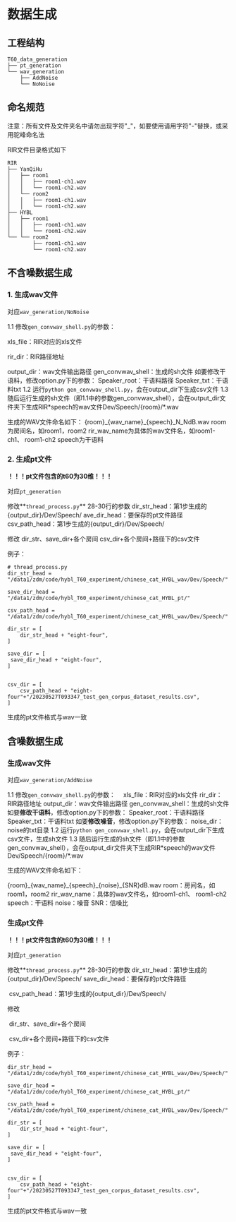# 数据生成

## 工程结构

```
T60_data_generation
├── pt_generation
└── wav_generation
    ├── AddNoise
    └── NoNoise
```

## 命名规范

注意：所有文件及文件夹名中请勿出现字符"_"，如要使用请用字符"-"替换，或采用驼峰命名法

RIR文件目录格式如下

```
RIR
├── YanQiHu
│   ├── room1
│   │   ├── room1-ch1.wav
│   │   └── room1-ch2.wav
│   └── room2
│   │   ├── room1-ch1.wav
│   │   └── room1-ch2.wav
├── HYBL
│   ├── room1
│   │   ├── room1-ch1.wav
│   │   └── room1-ch2.wav
└── └── room2
        ├── room1-ch1.wav
        └── room1-ch2.wav
```

## 不含噪数据生成

### 1. 生成wav文件

对应`wav_generation/NoNoise`

1.1 修改`gen_convwav_shell.py`的参数：

xls_file：RIR对应的xls文件

rir_dir：RIR路径地址

output_dir：wav文件输出路径
gen_convwav_shell：生成的sh文件
如要修改干语料，修改option.py下的参数：
Speaker_root：干语料路径
Speaker_txt：干语料txt
1.2 运行`python gen_convwav_shell.py`，会在output_dir下生成csv文件
1.3 随后运行生成的sh文件（即1.1中的参数gen_convwav_shell），会在output_dir文件夹下生成RIR\*speech的wav文件Dev/Speech/{room}/*.wav

生成的WAV文件命名如下：
{room}\_{wav_name}\_{speech}_N_NdB.wav
  room为房间名，如room1，room2
  rir_wav_name为具体的wav文件名，如room1-ch1、 room1-ch2
  speech为干语料

### 2. 生成pt文件

**！！！pt文件包含的t60为30维！！！**

对应`pt_generation`

修改**`thread_process.py`** 28-30行的参数
  dir_str_head：第1步生成的{output_dir}/Dev/Speech/
  ave_dir_head：要保存的pt文件路径
  csv_path_head：第1步生成的{output_dir}/Dev/Speech/

修改
  dir_str、save_dir+各个房间
  csv_dir+各个房间+路径下的csv文件

例子：

```
# thread_process.py
dir_str_head = "/data1/zdm/code/hybl_T60_experiment/chinese_cat_HYBL_wav/Dev/Speech/"

save_dir_head = "/data1/zdm/code/hybl_T60_experiment/chinese_cat_HYBL_pt/"

csv_path_head = "/data1/zdm/code/hybl_T60_experiment/chinese_cat_HYBL_wav/Dev/Speech/" 

dir_str = [ 
	dir_str_head + "eight-four",
]

save_dir = [
 save_dir_head + "eight-four",
]


csv_dir = [
	csv_path_head + "eight-four"+"/20230527T093347_test_gen_corpus_dataset_results.csv",
]
```

生成的pt文件格式与wav一致

## 含噪数据生成

### 生成wav文件

对应`wav_generation/AddNoise`

1.1 修改`gen_convwav_shell.py`的参数：
&emsp;xls_file：RIR对应的xls文件
  rir_dir：RIR路径地址
  output_dir：wav文件输出路径
  gen_convwav_shell：生成的sh文件
  如要**修改干语料**，修改option.py下的参数：
  Speaker_root：干语料路径
  Speaker_txt：干语料txt
  如要**修改噪音**，修改option.py下的参数：
  noise_dir：noise的txt目录
1.2 运行`python gen_convwav_shell.py`，会在output_dir下生成csv文件，生成sh文件
1.3 随后运行生成的sh文件（即1.1中的参数gen_convwav_shell），会在output_dir文件夹下生成RIR\*speech的wav文件Dev/Speech/{room}/*.wav

生成的WAV文件命名如下：

{room}\_{wav_name}\_{speech}\_{noise}_{SNR}dB.wav
room：房间名，如room1，room2
rir_wav_name：具体的wav文件名，如room1-ch1、 room1-ch2
speech：干语料
noise：噪音
SNR：信噪比

### 生成pt文件

**！！！pt文件包含的t60为30维！！！**

对应`pt_generation`

修改**`thread_process.py`** 28-30行的参数
dir_str_head：第1步生成的{output_dir}/Dev/Speech/
save_dir_head：要保存的pt文件路径

​	csv_path_head：第1步生成的{output_dir}/Dev/Speech/

修改

​	dir_str、save_dir+各个房间

​	csv_dir+各个房间+路径下的csv文件

例子：

```
dir_str_head = "/data1/zdm/code/hybl_T60_experiment/chinese_cat_HYBL_wav/Dev/Speech/"

save_dir_head = "/data1/zdm/code/hybl_T60_experiment/chinese_cat_HYBL_pt/"

csv_path_head = "/data1/zdm/code/hybl_T60_experiment/chinese_cat_HYBL_wav/Dev/Speech/" 

dir_str = [ 
	dir_str_head + "eight-four",
]

save_dir = [
 save_dir_head + "eight-four",
]


csv_dir = [
	csv_path_head + "eight-four"+"/20230527T093347_test_gen_corpus_dataset_results.csv",
]
```

生成的pt文件格式与wav一致


